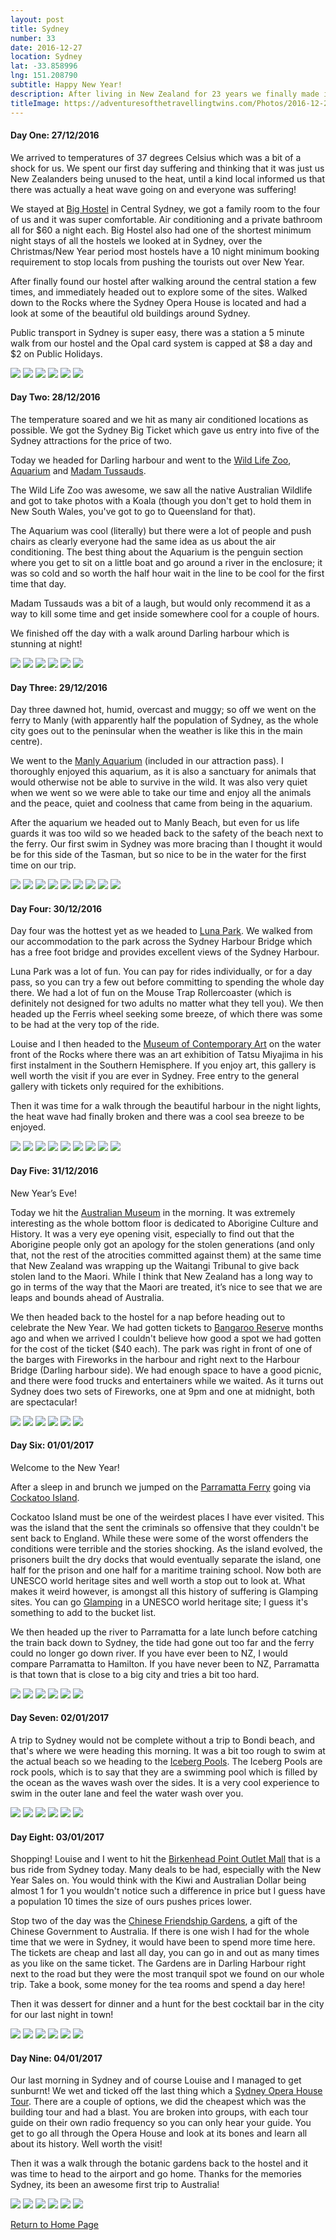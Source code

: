 ```yaml
---
layout: post
title: Sydney
number: 33
date: 2016-12-27
location: Sydney
lat: -33.858996
lng: 151.208790
subtitle: Happy New Year!
description: After living in New Zealand for 23 years we finally made it to Australia
titleImage: https://adventuresofthetravellingtwins.com/Photos/2016-12-27-Sydney/cover-min.JPG
---
```



<h4>Day One: 27/12/2016</h4>

We arrived to temperatures of 37 degrees Celsius which was a bit of a shock for us. We spent our first day suffering and thinking that it was just us New Zealanders being unused to the heat, until a kind local informed us that there was actually a heat wave going on and everyone was suffering!

We stayed at <a target="_blank" href="http://bighostel.com/">Big Hostel</a> in Central Sydney, we got a family room to the four of us and it was super comfortable. Air conditioning and a private bathroom all for $60 a night each. Big Hostel also had one of the shortest minimum night stays of all the hostels we looked at in Sydney, over the Christmas/New Year period most hostels have a 10 night minimum booking requirement to stop locals from pushing the tourists out over New Year.

After finally found our hostel after walking around the central station a few times, and immediately headed out to explore some of the sites. Walked down to the Rocks where the Sydney Opera House is located and had a look at some of the beautiful old buildings around Sydney. 

Public transport in Sydney is super easy, there was a station a 5 minute walk from our hostel and the Opal card system is capped at $8 a day and $2 on Public Holidays.

<img src="https://adventuresofthetravellingtwins.com/Photos/2016-12-27-Sydney/day11-min.JPG" class="image1">
<img src="https://adventuresofthetravellingtwins.com/Photos/2016-12-27-Sydney/day12-min.JPG" class="image1">
<img src="https://adventuresofthetravellingtwins.com/Photos/2016-12-27-Sydney/day13-min.JPG" class="image1">
<img src="https://adventuresofthetravellingtwins.com/Photos/2016-12-27-Sydney/day14-min.JPG" class="image1">
<img src="https://adventuresofthetravellingtwins.com/Photos/2016-12-27-Sydney/day15-min.JPG" class="image1">
<img src="https://adventuresofthetravellingtwins.com/Photos/2016-12-27-Sydney/day16-min.JPG" class="image1">

<h4>Day Two: 28/12/2016</h4>

The temperature soared and we hit as many air conditioned locations as possible. We got the Sydney Big Ticket which gave us entry into five of the Sydney attractions for the price of two. 

Today we headed for Darling harbour and went to the <a traget="_blank" href="https://www.wildlifesydney.com.au/">Wild Life Zoo</a>, <a target="_blank" href="https://www.sydneyaquarium.com.au/">Aquarium</a> and <a target="_blank" href="https://www.madametussauds.com.au/en/">Madam Tussauds</a>. 

The Wild Life Zoo was awesome, we saw all the native Australian Wildlife and got to take photos with a Koala (though you don't get to hold them in New South Wales, you've got to go to Queensland for that). 

The Aquarium was cool (literally) but there were a lot of people and push chairs as clearly everyone had the same idea as us about the air conditioning. The best thing about the Aquarium is the penguin section where you get to sit on a little boat and go around a river in the enclosure; it was so cold and so worth the half hour wait in the line to be cool for the first time that day. 

Madam Tussauds was a bit of a laugh, but would only recommend it as a way to kill some time and get inside somewhere cool for a couple of hours. 

We finished off the day with a walk around Darling harbour which is stunning at night!

<img src="https://adventuresofthetravellingtwins.com/Photos/2016-12-27-Sydney/day24-min.JPG" class="image1">
<img src="https://adventuresofthetravellingtwins.com/Photos/2016-12-27-Sydney/day25-min.JPG" class="image1">
<img src="https://adventuresofthetravellingtwins.com/Photos/2016-12-27-Sydney/day26-min.JPG" class="image1">
<img src="https://adventuresofthetravellingtwins.com/Photos/2016-12-27-Sydney/day27-min.JPG" class="image1">
<img src="https://adventuresofthetravellingtwins.com/Photos/2016-12-27-Sydney/day28-min.JPG" class="image1">
<img src="https://adventuresofthetravellingtwins.com/Photos/2016-12-27-Sydney/day29-min.JPG" class="image1">

<h4>Day Three: 29/12/2016</h4>

Day three dawned hot, humid, overcast and muggy; so off we went on the ferry to Manly (with apparently half the population of Sydney, as the whole city goes out to the peninsular when the weather is like this in the main centre). 

We went to the <a target="_blank" href="https://www.sydneyaquarium.com.au/?utm_source=manlysealifesanctuary.com.au&utm_medium=referral&utm_campaign=ManlyRedirects">Manly Aquarium</a> (included in our attraction pass). I thoroughly enjoyed this aquarium, as it is also a sanctuary for animals that would otherwise not be able to survive in the wild. It was also very quiet when we went so we were able to take our time and enjoy all the animals and the peace, quiet and coolness that came from being in the aquarium.

After the aquarium we headed out to Manly Beach, but even for us life guards it was too wild so we headed back to the safety of the beach next to the ferry. Our first swim in Sydney was more bracing than I thought it would be for this side of the Tasman, but so nice to be in the water for the first time on our trip. 

<img src="https://adventuresofthetravellingtwins.com/Photos/2016-12-27-Sydney/day31-min.JPG" class="image1">
<img src="https://adventuresofthetravellingtwins.com/Photos/2016-12-27-Sydney/day32-min.JPG" class="image1">
<img src="https://adventuresofthetravellingtwins.com/Photos/2016-12-27-Sydney/day33-min.JPG" class="image1">
<img src="https://adventuresofthetravellingtwins.com/Photos/2016-12-27-Sydney/day34-min.JPG" class="image1">
<img src="https://adventuresofthetravellingtwins.com/Photos/2016-12-27-Sydney/day35-min.JPG" class="image1">
<img src="https://adventuresofthetravellingtwins.com/Photos/2016-12-27-Sydney/day36-min.JPG" class="image1">
<img src="https://adventuresofthetravellingtwins.com/Photos/2016-12-27-Sydney/day37-min.JPG" class="image1">
<img src="https://adventuresofthetravellingtwins.com/Photos/2016-12-27-Sydney/day38-min.JPG" class="image1">
<img src="https://adventuresofthetravellingtwins.com/Photos/2016-12-27-Sydney/day39-min.JPG" class="image1">

<h4>Day Four: 30/12/2016</h4>

Day four was the hottest yet as we headed to <a target="_blank" href="http://www.lunaparksydney.com/">Luna Park</a>. We walked from our accommodation to the park across the Sydney Harbour Bridge which has a free foot bridge and provides excellent views of the Sydney Harbour. 

Luna Park was a lot of fun. You can pay for rides individually, or for a day pass, so you can try a few out before committing to spending the whole day there. We had a lot of fun on the Mouse Trap Rollercoaster (which is definitely not designed for two adults no matter what they tell you). We then headed up the Ferris wheel seeking some breeze, of which there was some to be had at the very top of the ride. 

Louise and I then headed to the <a target="_blank" href="https://www.mca.com.au/">Museum of Contemporary Art</a> on the water front of the Rocks where there was an art exhibition of Tatsu Miyajima in his first instalment in the Southern Hemisphere. If you enjoy art, this gallery is well worth the visit if you are ever in Sydney. Free entry to the general gallery with tickets only required for the exhibitions.

Then it was time for a walk through the beautiful harbour in the night lights, the heat wave had finally broken and there was a cool sea breeze to be enjoyed. 

<img src="https://adventuresofthetravellingtwins.com/Photos/2016-12-27-Sydney/day41-min.JPG" class="image1">
<img src="https://adventuresofthetravellingtwins.com/Photos/2016-12-27-Sydney/day42-min.JPG" class="image1">
<img src="https://adventuresofthetravellingtwins.com/Photos/2016-12-27-Sydney/day43-min.JPG" class="image1">
<img src="https://adventuresofthetravellingtwins.com/Photos/2016-12-27-Sydney/day44-min.JPG" class="image1">
<img src="https://adventuresofthetravellingtwins.com/Photos/2016-12-27-Sydney/day45-min.JPG" class="image1">
<img src="https://adventuresofthetravellingtwins.com/Photos/2016-12-27-Sydney/day46-min.JPG" class="image1">
<img src="https://adventuresofthetravellingtwins.com/Photos/2016-12-27-Sydney/day47-min.JPG" class="image1">
<img src="https://adventuresofthetravellingtwins.com/Photos/2016-12-27-Sydney/day48-min.JPG" class="image1">
<img src="https://adventuresofthetravellingtwins.com/Photos/2016-12-27-Sydney/day49-min.JPG" class="image1">

<h4>Day Five: 31/12/2016</h4>

New Year’s Eve!

Today we hit the <a target="_blank" href="https://australianmuseum.net.au/">Australian Museum</a> in the morning. It was extremely interesting as the whole bottom floor is dedicated to Aborigine Culture and History. It was a very eye opening visit, especially to find out that the Aborigine people only got an apology for the stolen generations (and only that, not the rest of the atrocities committed against them) at the same time that New Zealand was wrapping up the Waitangi Tribunal to give back stolen land to the Maori. While I think that New Zealand has a long way to go in terms of the way that the Maori are treated, it’s nice to see that we are leaps and bounds ahead of Australia. 

We then headed back to the hostel for a nap before heading out to celebrate the New Year. We had gotten tickets to <a target="_blank" href="https://www.sydneynewyearseve.com/vantage-points/barangaroo/">Bangaroo Reserve</a> months ago and when we arrived I couldn't believe how good a spot we had gotten for the cost of the ticket ($40 each). The park was right in front of one of the barges with Fireworks in the harbour and right next to the Harbour Bridge (Darling harbour side). We had enough space to have a good picnic, and there were food trucks and entertainers while we waited. As it turns out Sydney does two sets of Fireworks, one at 9pm and one at midnight, both are spectacular!

<img src="https://adventuresofthetravellingtwins.com/Photos/2016-12-27-Sydney/day51-min.JPG" class="image1">
<img src="https://adventuresofthetravellingtwins.com/Photos/2016-12-27-Sydney/day52-min.JPG" class="image1">
<img src="https://adventuresofthetravellingtwins.com/Photos/2016-12-27-Sydney/day53-min.JPG" class="image1">
<img src="https://adventuresofthetravellingtwins.com/Photos/2016-12-27-Sydney/day54-min.JPG" class="image1">
<img src="https://adventuresofthetravellingtwins.com/Photos/2016-12-27-Sydney/day55-min.JPG" class="image1">
<img src="https://adventuresofthetravellingtwins.com/Photos/2016-12-27-Sydney/day56-min.JPG" class="image1">

<h4>Day Six: 01/01/2017</h4>

Welcome to the New Year!

After a sleep in and brunch we jumped on the <a target="_blank" href="http://www.beyondthewharf.com.au/route/parramatta-river/">Parramatta Ferry</a> going via <a target="_blank" href="http://www.cockatooisland.gov.au/">Cockatoo Island</a>. 

Cockatoo Island must be one of the weirdest places I have ever visited. This was the island that the sent the criminals so offensive that they couldn't be sent back to England. While these were some of the worst offenders the conditions were terrible and the stories shocking. As the island evolved, the prisoners built the dry docks that would eventually separate the island, one half for the prison and one half for a maritime training school. Now both are UNESCO world heritage sites and well worth a stop out to look at. What makes it weird however, is amongst all this history of suffering is Glamping sites. You can go <a target="_blank" href="http://www.cockatooisland.gov.au/stay/glamping">Glamping</a> in a UNESCO world heritage site; I guess it's something to add to the bucket list. 

We then headed up the river to Parramatta for a late lunch before catching the train back down to Sydney, the tide had gone out too far and the ferry could no longer go down river. If you have ever been to NZ, I would compare Parramatta to Hamilton. If you have never been to NZ, Parramatta is that town that is close to a big city and tries a bit too hard.

<img src="https://adventuresofthetravellingtwins.com/Photos/2016-12-27-Sydney/day61-min.JPG" class="image1">
<img src="https://adventuresofthetravellingtwins.com/Photos/2016-12-27-Sydney/day62-min.JPG" class="image1">
<img src="https://adventuresofthetravellingtwins.com/Photos/2016-12-27-Sydney/day63-min.JPG" class="image1">
<img src="https://adventuresofthetravellingtwins.com/Photos/2016-12-27-Sydney/day64-min.JPG" class="image1">
<img src="https://adventuresofthetravellingtwins.com/Photos/2016-12-27-Sydney/day65-min.JPG" class="image1">
<img src="https://adventuresofthetravellingtwins.com/Photos/2016-12-27-Sydney/day66-min.JPG" class="image1">

<h4>Day Seven: 02/01/2017</h4>

A trip to Sydney would not be complete without a trip to Bondi beach, and that's where we were heading this morning.
It was a bit too rough to swim at the actual beach so we heading to the <a target="_blank" href="https://icebergs.com.au/">Iceberg Pools</a>. The Iceberg Pools are rock pools, which is to say that they are a swimming pool which is filled by the ocean as the waves wash over the sides. It is a very cool experience to swim in the outer lane and feel the water wash over you. 

<img src="https://adventuresofthetravellingtwins.com/Photos/2016-12-27-Sydney/day71-min.JPG" class="image1">
<img src="https://adventuresofthetravellingtwins.com/Photos/2016-12-27-Sydney/day72-min.JPG" class="image1">
<img src="https://adventuresofthetravellingtwins.com/Photos/2016-12-27-Sydney/day73-min.JPG" class="image1">
<img src="https://adventuresofthetravellingtwins.com/Photos/2016-12-27-Sydney/day74-min.JPG" class="image1">
<img src="https://adventuresofthetravellingtwins.com/Photos/2016-12-27-Sydney/day75-min.JPG" class="image1">
<img src="https://adventuresofthetravellingtwins.com/Photos/2016-12-27-Sydney/day76-min.JPG" class="image1">

<h4>Day Eight: 03/01/2017</h4>

Shopping!
Louise and I went to hit the <a target="_blank" href="http://www.birkenheadpoint.com.au/">Birkenhead Point Outlet Mall</a> that is a bus ride from Sydney today. Many deals to be had, especially with the New Year Sales on. You would think with the Kiwi and Australian Dollar being almost 1 for 1 you wouldn't notice such a difference in price but I guess have a population 10 times the size of ours pushes prices lower. 

Stop two of the day was the <a target="_blank" href="https://www.darlingharbour.com/things-to-do/chinese-garden-of-friendship/">Chinese Friendship Gardens</a>, a gift of the Chinese Government to Australia. If there is one wish I had for the whole time that we were in Sydney, it would have been to spend more time here. The tickets are cheap and last all day, you can go in and out as many times as you like on the same ticket. The Gardens are in Darling Harbour right next to the road but they were the most tranquil spot we found on our whole trip. Take a book, some money for the tea rooms and spend a day here!

Then it was dessert for dinner and a hunt for the best cocktail bar in the city for our last night in town!

<img src="https://adventuresofthetravellingtwins.com/Photos/2016-12-27-Sydney/day81-min.JPG" class="image1">
<img src="https://adventuresofthetravellingtwins.com/Photos/2016-12-27-Sydney/day82-min.JPG" class="image1">
<img src="https://adventuresofthetravellingtwins.com/Photos/2016-12-27-Sydney/day83-min.JPG" class="image1">
<img src="https://adventuresofthetravellingtwins.com/Photos/2016-12-27-Sydney/day84-min.JPG" class="image1">
<img src="https://adventuresofthetravellingtwins.com/Photos/2016-12-27-Sydney/day85-min.JPG" class="image1">
<img src="https://adventuresofthetravellingtwins.com/Photos/2016-12-27-Sydney/day86-min.JPG" class="image1">

<h4>Day Nine: 04/01/2017</h4>

Our last morning in Sydney and of course Louise and I managed to get sunburnt!
We wet and ticked off the last thing which a <a target="_blank" href="https://www.sydneyoperahouse.com/visit-us/tours-and-experiences/english-tour-1718.html">Sydney Opera House Tour</a>. There are a couple of options, we did the cheapest which was the building tour and had a blast. You are broken into groups, with each tour guide on their own radio frequency so you can only hear your guide. You get to go all through the Opera House and look at its bones and learn all about its history. Well worth the visit!

Then it was a walk through the botanic gardens back to the hostel and it was time to head to the airport and go home. 
Thanks for the memories Sydney, its been an awesome first trip to Australia!

<img src="https://adventuresofthetravellingtwins.com/Photos/2016-12-27-Sydney/day91-min.JPG" class="image1">
<img src="https://adventuresofthetravellingtwins.com/Photos/2016-12-27-Sydney/day92-min.JPG" class="image1">
<img src="https://adventuresofthetravellingtwins.com/Photos/2016-12-27-Sydney/day93-min.JPG" class="image1">
<img src="https://adventuresofthetravellingtwins.com/Photos/2016-12-27-Sydney/day94-min.JPG" class="image1">
<img src="https://adventuresofthetravellingtwins.com/Photos/2016-12-27-Sydney/day95-min.JPG" class="image1">
<img src="https://adventuresofthetravellingtwins.com/Photos/2016-12-27-Sydney/day96-min.JPG" class="image1">

<a href="https://adventuresofthetravellingtwins.com/">Return to Home Page</a>
